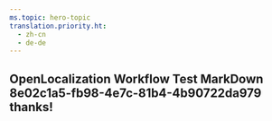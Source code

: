 ```yaml
---
ms.topic: hero-topic
translation.priority.ht: 
  - zh-cn
  - de-de
---
```

## OpenLocalization Workflow Test MarkDown 8e02c1a5-fb98-4e7c-81b4-4b90722da979 thanks!
<!--HONumber=Mar16_HO4-->
